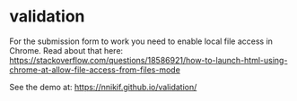 # validation

For the submission form to work you need to enable local file access in Chrome.
Read about that here:
https://stackoverflow.com/questions/18586921/how-to-launch-html-using-chrome-at-allow-file-access-from-files-mode

See the demo at:
https://nnikif.github.io/validation/
